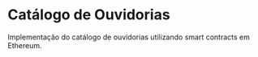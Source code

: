 # Catálogo de Ouvidorias

Implementação do catálogo de ouvidorias utilizando smart contracts em Ethereum.
